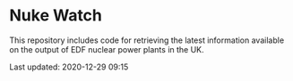 # Nuke Watch

This repository includes code for retrieving the latest information available on the output of EDF nuclear power plants in the UK.

Last updated: 2020-12-29 09:15